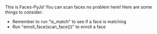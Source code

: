 This is Faces-PyJs! You can scan faces no problem here! Here are some things to consider:
* Remember to run "is_match" to see if a face is matching
* Run "enroll_face(scan_face())" to enroll a face
